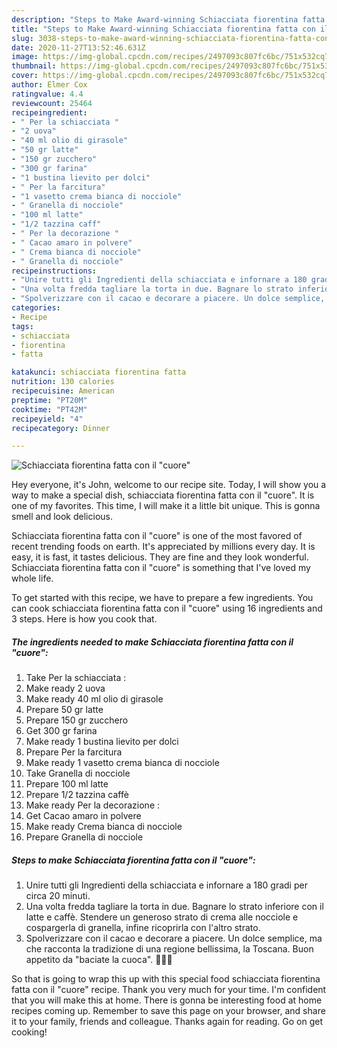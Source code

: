 ```yaml
---
description: "Steps to Make Award-winning Schiacciata fiorentina fatta con il &amp;#34;cuore&amp;#34;"
title: "Steps to Make Award-winning Schiacciata fiorentina fatta con il &amp;#34;cuore&amp;#34;"
slug: 3038-steps-to-make-award-winning-schiacciata-fiorentina-fatta-con-il-and-34-cuore-and-34
date: 2020-11-27T13:52:46.631Z
image: https://img-global.cpcdn.com/recipes/2497093c807fc6bc/751x532cq70/schiacciata-fiorentina-fatta-con-il-cuore-recipe-main-photo.jpg
thumbnail: https://img-global.cpcdn.com/recipes/2497093c807fc6bc/751x532cq70/schiacciata-fiorentina-fatta-con-il-cuore-recipe-main-photo.jpg
cover: https://img-global.cpcdn.com/recipes/2497093c807fc6bc/751x532cq70/schiacciata-fiorentina-fatta-con-il-cuore-recipe-main-photo.jpg
author: Elmer Cox
ratingvalue: 4.4
reviewcount: 25464
recipeingredient:
- " Per la schiacciata "
- "2 uova"
- "40 ml olio di girasole"
- "50 gr latte"
- "150 gr zucchero"
- "300 gr farina"
- "1 bustina lievito per dolci"
- " Per la farcitura"
- "1 vasetto crema bianca di nocciole"
- " Granella di nocciole"
- "100 ml latte"
- "1/2 tazzina caff"
- " Per la decorazione "
- " Cacao amaro in polvere"
- " Crema bianca di nocciole"
- " Granella di nocciole"
recipeinstructions:
- "Unire tutti gli Ingredienti della schiacciata e infornare a 180 gradi per circa 20 minuti."
- "Una volta fredda tagliare la torta in due. Bagnare lo strato inferiore con il latte e caffè. Stendere un generoso strato di crema alle nocciole e cospargerla di granella, infine ricoprirla con l&#39;altro strato."
- "Spolverizzare con il cacao e decorare a piacere. Un dolce semplice, ma che racconta la tradizione di una regione bellissima, la Toscana. Buon appetito da &#34;baciate la cuoca&#34;. 👩‍🍳😘"
categories:
- Recipe
tags:
- schiacciata
- fiorentina
- fatta

katakunci: schiacciata fiorentina fatta 
nutrition: 130 calories
recipecuisine: American
preptime: "PT20M"
cooktime: "PT42M"
recipeyield: "4"
recipecategory: Dinner

---
```



![Schiacciata fiorentina fatta con il &#34;cuore&#34;](https://img-global.cpcdn.com/recipes/2497093c807fc6bc/751x532cq70/schiacciata-fiorentina-fatta-con-il-cuore-recipe-main-photo.jpg)

Hey everyone, it's John, welcome to our recipe site. Today, I will show you a way to make a special dish, schiacciata fiorentina fatta con il &#34;cuore&#34;. It is one of my favorites. This time, I will make it a little bit unique. This is gonna smell and look delicious.



Schiacciata fiorentina fatta con il &#34;cuore&#34; is one of the most favored of recent trending foods on earth. It's appreciated by millions every day. It is easy, it is fast, it tastes delicious. They are fine and they look wonderful. Schiacciata fiorentina fatta con il &#34;cuore&#34; is something that I've loved my whole life.


To get started with this recipe, we have to prepare a few ingredients. You can cook schiacciata fiorentina fatta con il &#34;cuore&#34; using 16 ingredients and 3 steps. Here is how you cook that.

<!--inarticleads1-->

##### The ingredients needed to make Schiacciata fiorentina fatta con il &#34;cuore&#34;:

1. Take  Per la schiacciata :
1. Make ready 2 uova
1. Make ready 40 ml olio di girasole
1. Prepare 50 gr latte
1. Prepare 150 gr zucchero
1. Get 300 gr farina
1. Make ready 1 bustina lievito per dolci
1. Prepare  Per la farcitura
1. Make ready 1 vasetto crema bianca di nocciole
1. Take  Granella di nocciole
1. Prepare 100 ml latte
1. Prepare 1/2 tazzina caffè
1. Make ready  Per la decorazione :
1. Get  Cacao amaro in polvere
1. Make ready  Crema bianca di nocciole
1. Prepare  Granella di nocciole




<!--inarticleads2-->

##### Steps to make Schiacciata fiorentina fatta con il &#34;cuore&#34;:

1. Unire tutti gli Ingredienti della schiacciata e infornare a 180 gradi per circa 20 minuti.
1. Una volta fredda tagliare la torta in due. Bagnare lo strato inferiore con il latte e caffè. Stendere un generoso strato di crema alle nocciole e cospargerla di granella, infine ricoprirla con l&#39;altro strato.
1. Spolverizzare con il cacao e decorare a piacere. Un dolce semplice, ma che racconta la tradizione di una regione bellissima, la Toscana. Buon appetito da &#34;baciate la cuoca&#34;. 👩‍🍳😘




So that is going to wrap this up with this special food schiacciata fiorentina fatta con il &#34;cuore&#34; recipe. Thank you very much for your time. I'm confident that you will make this at home. There is gonna be interesting food at home recipes coming up. Remember to save this page on your browser, and share it to your family, friends and colleague. Thanks again for reading. Go on get cooking!
